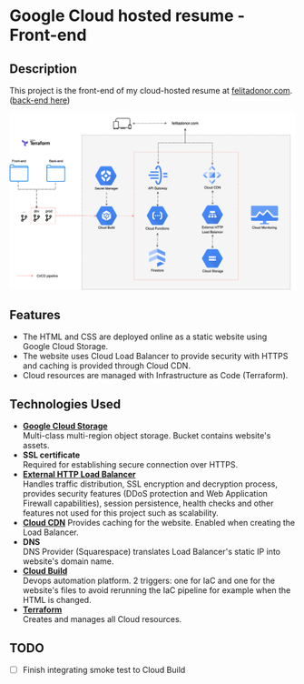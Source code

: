 # Google Cloud hosted resume - Front-end 

## Description

This project is the front-end of my cloud-hosted resume at [felitadonor.com](https://felitadonor.com/). ([back-end here](https://github.com/FelitaD/resume-backend))

![diagram](resume-challenge.svg)

## Features

- The HTML and CSS are deployed online as a static website using Google Cloud Storage.
- The website uses Cloud Load Balancer to provide security with HTTPS and caching is provided through Cloud CDN.
- Cloud resources are managed with Infrastructure as Code (Terraform).

## Technologies Used

- **[Google Cloud Storage](https://cloud.google.com/storage?hl=en)**<br>
Multi-class multi-region object storage. Bucket contains website's assets.
- **SSL certificate**<br>
Required for establishing secure connection over HTTPS.
- **[External HTTP Load Balancer](https://cloud.google.com/load-balancing?hl=en)**<br>
Handles traffic distribution, SSL encryption and decryption process, provides security features (DDoS protection and Web Application Firewall capabilities), session persistence, health checks and other features not used for this project such as scalability.
- **[Cloud CDN](https://cloud.google.com/cdn?hl=en)**
Provides caching for the website. Enabled when creating the Load Balancer.
- **DNS**<br>
DNS Provider (Squarespace) translates Load Balancer's static IP into website's domain name. 
- **[Cloud Build](https://cloud.google.com/build?hl=en)**<br>
Devops automation platform. 2 triggers: one for IaC and one for the website's files to avoid rerunning the IaC pipeline for example when the HTML is changed.
- **[Terraform](https://www.terraform.io/)**<br>
Creates and manages all Cloud resources.

## TODO

- [ ] Finish integrating smoke test to Cloud Build